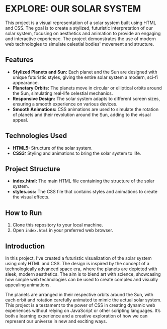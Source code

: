 # EXPLORE: OUR SOLAR SYSTEM

This project is a visual representation of a solar system built using HTML and CSS. The goal is to create a stylized, futuristic interpretation of our solar system, focusing on aesthetics and animation to provide an engaging and interactive experience. The project demonstrates the use of modern web technologies to simulate celestial bodies' movement and structure.

## Features
- **Stylized Planets and Sun:** Each planet and the Sun are designed with unique futuristic styles, giving the entire solar system a modern, sci-fi appearance.
- **Planetary Orbits:** The planets move in circular or elliptical orbits around the Sun, simulating real-life celestial mechanics.
- **Responsive Design:** The solar system adapts to different screen sizes, ensuring a smooth experience on various devices.
- **Smooth Animations:** CSS animations are used to simulate the rotation of planets and their revolution around the Sun, adding to the visual appeal.

## Technologies Used
- **HTML5:** Structure of the solar system.
- **CSS3:** Styling and animations to bring the solar system to life.

## Project Structure
- **index.html:** The main HTML file containing the structure of the solar system.
- **styles.css:** The CSS file that contains styles and animations to create the visual effects.

## How to Run
1. Clone this repository to your local machine.
2. Open `index.html` in your preferred web browser.

## Introduction

In this project, I’ve created a futuristic visualization of the solar system using only HTML and CSS. The design is inspired by the concept of a technologically advanced space era, where the planets are depicted with sleek, modern aesthetics. The aim is to blend art with science, showcasing how simple web technologies can be used to create complex and visually appealing animations.

The planets are arranged in their respective orbits around the Sun, with each orbit and rotation carefully animated to mimic the actual solar system. This project is a testament to the power of CSS in creating dynamic web experiences without relying on JavaScript or other scripting languages. It’s both a learning experience and a creative exploration of how we can represent our universe in new and exciting ways.
